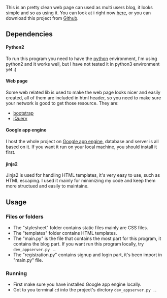 This is an pretty clean web page can used as multi users blog, it looks simple and so as using it.
You can look at i right now [here](), or you can download this project from [Github]().

## Dependencies

#### Python2

To run this program you need to have the [python](https://www.python.org/downloads/) environment, I'm using python2 and it works well, but I have not tested it in python3 environment yet :)

#### Web page

Some web related lib is used to make the web page looks nicer and  easily created, all of them are included in html header, so you need to make sure your network is good to get those resource. They are:

- [bootstrap](http://getbootstrap.com)
- [jQuery](jquery.com)

#### Google app engine

I host the whole project on [Google app engine](https://cloud.google.com/appengine), database and server is all based on it. If you want it run on your local machine, you should install it first.

#### jinja2

Jinja2 is used for handling HTML templates, it's very easy to use, such as HTML escaping. I used it mainly for minimizing my code and keep them more structued and easily to maintaine.

## Usage

### Files or folders

- The "stylesheet" folder contains static files mainly are CSS files.
- The "templates" folder contains HTML templates.
- The "main.py" is the file that contains the most part for this program, it contains the blog part. If you want run this program locally, try `dev_appserver.py .`.
- The "registration.py" contains signup and login part, it's been import in "main.py" file.

### Running

- First make sure you have installed Google app engine locally.
- Got to you terminal `cd` into the project's dirctory `dev_appserver.py .`.

